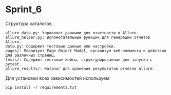 # Sprint_6
Структура каталогов

    allure_data.py: Управляет данными для отчетности в Allure.
    allure_helper.py: Вспомогательные функции для генерации отчетов Allure.
    data.py: Содержит тестовые данные или настройки.
    pages/: Реализует Page Object Model, организуя веб-элементы и действия для различных страниц.
    tests/: Содержит тестовые кейсы, структурированные для запуска с pytest.
    allure_results/: Каталог для хранения результатов отчетов Allure.

Для установки всех зависимостей используем

    pip install -r requirements.txt